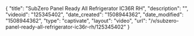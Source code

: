 {
    "title": "SubZero Panel Ready All Refrigerator IC36R RH",
    "description": "",
    "videoid": "125345402",
    "date_created": "1508944362",
    "date_modified": "1508944362",
    "type": "captivate",
    "layout": "video",
    "url": "\/v\/subzero-panel-ready-all-refrigerator-ic36r-rh\/125345402"
}